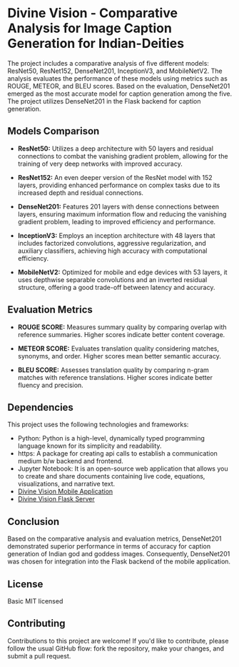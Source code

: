 # Divine Vision - Comparative Analysis for Image Caption Generation for Indian-Deities

The project includes a comparative analysis of five different models: ResNet50, ResNet152, DenseNet201, InceptionV3, and MobileNetV2. The analysis evaluates the performance of these models using metrics such as ROUGE, METEOR, and BLEU scores. Based on the evaluation, DenseNet201 emerged as the most accurate model for caption generation among the five. The project utilizes DenseNet201 in the Flask backend for caption generation.

## Models Comparison

- **ResNet50:** Utilizes a deep architecture with 50 layers and residual connections to combat the vanishing gradient problem, allowing for the training of very deep networks with improved accuracy.

- **ResNet152:** An even deeper version of the ResNet model with 152 layers, providing enhanced performance on complex tasks due to its increased depth and residual connections.

- **DenseNet201:** Features 201 layers with dense connections between layers, ensuring maximum information flow and reducing the vanishing gradient problem, leading to improved efficiency and performance.

- **InceptionV3:** Employs an inception architecture with 48 layers that includes factorized convolutions, aggressive regularization, and auxiliary classifiers, achieving high accuracy with computational efficiency.

- **MobileNetV2:** Optimized for mobile and edge devices with 53 layers, it uses depthwise separable convolutions and an inverted residual structure, offering a good trade-off between latency and accuracy.

## Evaluation Metrics
- **ROUGE SCORE:** Measures summary quality by comparing overlap with reference summaries. Higher scores indicate better content coverage.

- **METEOR SCORE:** Evaluates translation quality considering matches, synonyms, and order. Higher scores mean better semantic accuracy.

- **BLEU SCORE:** Assesses translation quality by comparing n-gram matches with reference translations. Higher scores indicate better fluency and precision.

## Dependencies
This project uses the following technologies and frameworks:

- Python: Python is a high-level, dynamically typed programming language known for its simplicity and readability.
- https: A package for creating api calls to establish a communication medium b/w backend and frontend.
- Jupyter Notebook: It is an open-source web application that allows you to create and share documents containing live code, equations, visualizations, and narrative text.
- [Divine Vision Mobile Application]()
- [Divine Vision Flask Server](https://github.com/Kaizoku01/Divine-Vision-Flask-Server)

## Conclusion
Based on the comparative analysis and evaluation metrics, DenseNet201 demonstrated superior performance in terms of accuracy for caption generation of Indian god and goddess images. Consequently, DenseNet201 was chosen for integration into the Flask backend of the mobile application.

## License
Basic MIT licensed

## Contributing
Contributions to this project are welcome! If you'd like to contribute, please follow the usual GitHub flow: fork the repository, make your changes, and submit a pull request.
